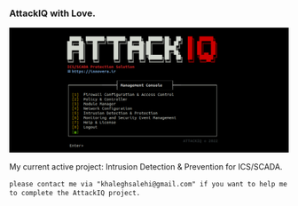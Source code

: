 ### AttackIQ with Love.
![alt text](iq.png)

My current active project:  Intrusion Detection & Prevention for ICS/SCADA.
```
please contact me via "khaleghsalehi@gmail.com" if you want to help me to complete the AttackIQ project.
```
